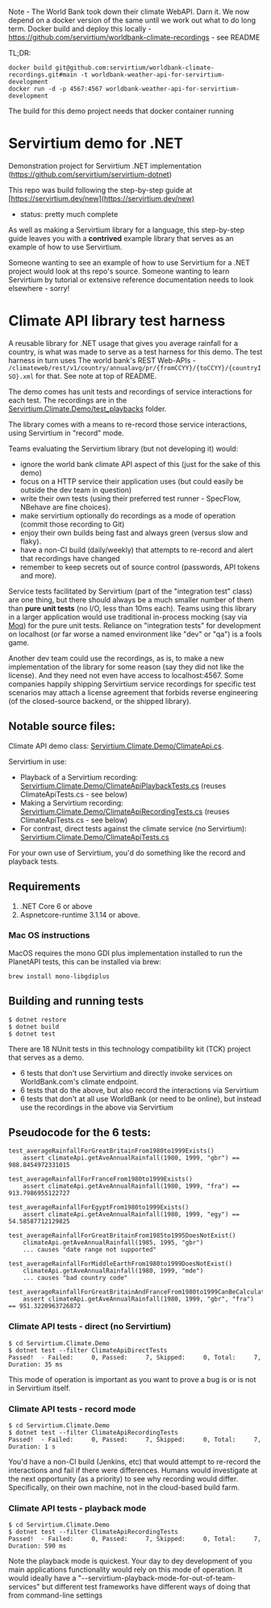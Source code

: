 Note - The World Bank took down their climate WebAPI. Darn it. We now depend on a docker version of the same until we work out what to do long term. Docker build and deploy this locally - https://github.com/servirtium/worldbank-climate-recordings - see README

TL;DR:

```
docker build git@github.com:servirtium/worldbank-climate-recordings.git#main -t worldbank-weather-api-for-servirtium-development
docker run -d -p 4567:4567 worldbank-weather-api-for-servirtium-development
```

The build for this demo project needs that docker container running

# Servirtium demo for .NET

Demonstration project for Servirtium .NET implementation (https://github.com/servirtium/servirtium-dotnet)

This repo was build following the step-by-step guide at [https://servirtium.dev/new](https://servirtium.dev/new)

- status: pretty much complete

As well as making a Servirtium library for a language, this step-by-step guide leaves you with a **contrived** example library that serves as an example of how to use Servirtium.

Someone wanting to see an example of how to use Servirtium for a .NET project would look at ths repo's source. Someone wanting to learn Servirtium by tutorial or extensive reference documentation needs to look elsewhere - sorry!

# Climate API library test harness

A reusable library for .NET usage that gives you average rainfall for a country, is what was made to serve as a test harness for this demo. The test harness in turn uses The world bank's REST Web-APIs - `/climateweb/rest/v1/country/annualavg/pr/{fromCCYY}/{toCCYY}/{countryISO}.xml` for that. See note at top of README.

The demo comes has unit tests and recordings of service interactions for each test.  The recordings are in the [Servirtium.Climate.Demo/test_playbacks](Servirtium.Climate.Demo/test_playbacks) folder.

The library comes with a means to re-record those service interactions, using Servirtium in "record" mode.

Teams evaluating the Servirtium library (but not developing it) would:

* ignore the world bank climate API aspect of this (just for the sake of this demo)
* focus on a HTTP service their application uses (but could easily be outside the dev team in question)
* write their own tests (using their preferred test runner - SpecFlow, NBehave are fine choices).
* make servirtium optionally do recordings as a mode of operation (commit those recording to Git)
* enjoy their own builds being fast and always green (versus slow and flaky).
* have a non-CI build (daily/weekly) that attempts to re-record and alert that recordings have changed
* remember to keep secrets out of source control (passwords, API tokens and more).

Service tests facilitated by Servirtium (part of the "integration test" class) are one thing, but there should always be a much smaller number of them than **pure unit tests** (no I/O, less than 10ms each). Teams using this library in a larger application would use traditional in-process mocking (say via [Moq](https://github.com/moq/moq4)) for the pure unit tests. Reliance on "integration tests" for development on localhost (or far worse a named environment like "dev" or "qa") is a fools game.

Another dev team could use the recordings, as is, to make a new implementation of the library for some reason (say they did not like the license). And they need not even have access to localhost:4567. Some companies happily shipping Servirtium service recordings for specific test scenarios may attach a license agreement that forbids reverse engineering (of the closed-source backend, or the shipped library).

## Notable source files:

Climate API demo class: [Servirtium.Climate.Demo/ClimateApi.cs](https://github.com/servirtium/demo-dotnet-climate-tck/blob/master/Servirtium.Climate.Demo/ClimateApi.cs). 

Servirtium in use:

* Playback of a Servirtium recording: [Servirtium.Climate.Demo/ClimateApiPlaybackTests.cs](https://github.com/servirtium/demo-dotnet-climate-tck/blob/master/Servirtium.Climate.Demo/ClimateApiPlaybackTests.cs) (reuses ClimateApiTests.cs - see below)
* Making a Servirtium recording: [Servirtium.Climate.Demo/ClimateApiRecordingTests.cs](https://github.com/servirtium/demo-dotnet-climate-tck/blob/master/Servirtium.Climate.Demo/ClimateApiRecordingTests.cs) (reuses ClimateApiTests.cs - see below)
* For contrast, direct tests against the climate service (no Servirtium): [Servirtium.Climate.Demo/ClimateApiTests.cs](https://github.com/servirtium/demo-dotnet-climate-tck/blob/master/Servirtium.Climate.Demo/ClimateApiTests.cs) 

For your own use of Servirtium, you'd do something like the record and playback tests.

## Requirements

1. .NET Core 6 or above
2. Aspnetcore-runtime 3.1.14 or above.

### Mac OS instructions

MacOS requires the mono GDI plus implementation installed to run the PlanetAPI tests, this can be installed via brew:

`brew install mono-libgdiplus`

## Building and running tests

```
$ dotnet restore
$ dotnet build
$ dotnet test
```

There are 18 NUnit tests in this technology compatibility kit (TCK) project that serves as a demo.

* 6 tests that don't use Servirtium and directly invoke services on WorldBank.com's climate endpoint.
* 6 tests that do the above, but also record the interactions via Servirtium
* 6 tests that don't at all use WorldBank (or need to be online), but instead use the recordings in the above via Servirtium

## Pseudocode for the 6 tests:

```
test_averageRainfallForGreatBritainFrom1980to1999Exists()
    assert climateApi.getAveAnnualRainfall(1980, 1999, "gbr") == 988.8454972331015

test_averageRainfallForFranceFrom1980to1999Exists()
    assert climateApi.getAveAnnualRainfall(1980, 1999, "fra") == 913.7986955122727

test_averageRainfallForEgyptFrom1980to1999Exists()
    assert climateApi.getAveAnnualRainfall(1980, 1999, "egy") == 54.58587712129825

test_averageRainfallForGreatBritainFrom1985to1995DoesNotExist()
    climateApi.getAveAnnualRainfall(1985, 1995, "gbr")
    ... causes "date range not supported" 

test_averageRainfallForMiddleEarthFrom1980to1999DoesNotExist()
    climateApi.getAveAnnualRainfall(1980, 1999, "mde")
    ... causes "bad country code"

test_averageRainfallForGreatBritainAndFranceFrom1980to1999CanBeCalculatedFromTwoRequests()
    assert climateApi.getAveAnnualRainfall(1980, 1999, "gbr", "fra") == 951.3220963726872
```

### Climate API tests - direct (no Servirtium)

```
$ cd Servirtium.Climate.Demo
$ dotnet test --filter ClimateApiDirectTests
Passed!  - Failed:     0, Passed:     7, Skipped:     0, Total:     7, Duration: 35 ms
```

This mode of operation is important as you want to prove a bug is or is not in Servirtium itself.

### Climate API tests - record mode

```
$ cd Servirtium.Climate.Demo
$ dotnet test --filter ClimateApiRecordingTests
Passed!  - Failed:     0, Passed:     7, Skipped:     0, Total:     7, Duration: 1 s
```

You'd have a non-CI build (Jenkins, etc) that would attempt to re-record the interactions and fail if there were differences. Humans would investigate at the next opportunity (as a priority) to see why recording would differ. Specifically, on their own machine, not in the cloud-based build farm.

### Climate API tests - playback mode

```
$ cd Servirtium.Climate.Demo
$ dotnet test --filter ClimateApiRecordingTests
Passed!  - Failed:     0, Passed:     7, Skipped:     0, Total:     7, Duration: 590 ms
```

Note the playback mode is quickest. Your day to dey development of you main applications functionality would rely on this mode of operation. It would ideally have a "--servirtium-playback-mode-for-out-of-team-services" but different test frameworks have different ways of doing that from command-line settings

